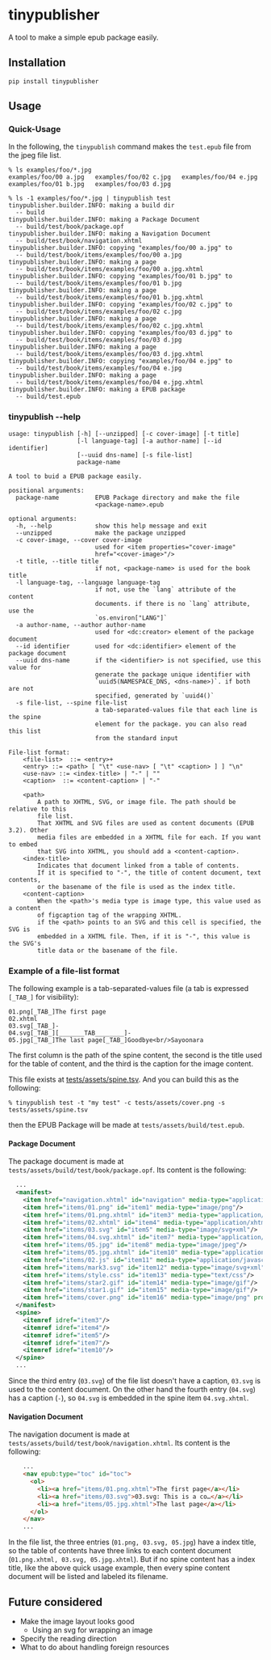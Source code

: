 # tinypublisher

A tool to make a simple epub package easily.

## Installation

```
pip install tinypublisher
```

## Usage

### Quick-Usage

In the following, the `tinypublish` command makes the `test.epub` file from the jpeg file list.

```
% ls examples/foo/*.jpg
examples/foo/00 a.jpg	examples/foo/02 c.jpg	examples/foo/04 e.jpg
examples/foo/01 b.jpg	examples/foo/03 d.jpg

% ls -1 examples/foo/*.jpg | tinypublish test
tinypublisher.builder.INFO: making a build dir
  -- build
tinypublisher.builder.INFO: making a Package Document
  -- build/test/book/package.opf
tinypublisher.builder.INFO: making a Navigation Document
  -- build/test/book/navigation.xhtml
tinypublisher.builder.INFO: copying "examples/foo/00 a.jpg" to
  -- build/test/book/items/examples/foo/00 a.jpg
tinypublisher.builder.INFO: making a page
  -- build/test/book/items/examples/foo/00 a.jpg.xhtml
tinypublisher.builder.INFO: copying "examples/foo/01 b.jpg" to
  -- build/test/book/items/examples/foo/01 b.jpg
tinypublisher.builder.INFO: making a page
  -- build/test/book/items/examples/foo/01 b.jpg.xhtml
tinypublisher.builder.INFO: copying "examples/foo/02 c.jpg" to
  -- build/test/book/items/examples/foo/02 c.jpg
tinypublisher.builder.INFO: making a page
  -- build/test/book/items/examples/foo/02 c.jpg.xhtml
tinypublisher.builder.INFO: copying "examples/foo/03 d.jpg" to
  -- build/test/book/items/examples/foo/03 d.jpg
tinypublisher.builder.INFO: making a page
  -- build/test/book/items/examples/foo/03 d.jpg.xhtml
tinypublisher.builder.INFO: copying "examples/foo/04 e.jpg" to
  -- build/test/book/items/examples/foo/04 e.jpg
tinypublisher.builder.INFO: making a page
  -- build/test/book/items/examples/foo/04 e.jpg.xhtml
tinypublisher.builder.INFO: making a EPUB package
  -- build/test.epub
```

### tinypublish --help

```
usage: tinypublish [-h] [--unzipped] [-c cover-image] [-t title]
                   [-l language-tag] [-a author-name] [--id identifier]
				   [--uuid dns-name] [-s file-list]
                   package-name

A tool to buid a EPUB package easily.

positional arguments:
  package-name          EPUB Package directory and make the file
                        <package-name>.epub

optional arguments:
  -h, --help            show this help message and exit
  --unzipped            make the package unzipped
  -c cover-image, --cover cover-image
                        used for <item properties="cover-image"
						href="<cover-image>"/>
  -t title, --title title
                        if not, <package-name> is used for the book title
  -l language-tag, --language language-tag
                        if not, use the `lang` attribute of the content
						documents. if there is no `lang` attribute, use the
						`os.environ["LANG"]`
  -a author-name, --author author-name
                        used for <dc:creator> element of the package document
  --id identifier       used for <dc:identifier> element of the package document
  --uuid dns-name       if the <identifier> is not specified, use this value for
	                    generate the package unique identifier with
						`uuid5(NAMESPACE_DNS, <dns-name>)`. if both are not
						specified, generated by `uuid4()`
  -s file-list, --spine file-list
                        a tab-separated-values file that each line is the spine
						element for the package. you can also read this list
						from the standard input

File-list format:
    <file-list>  ::= <entry>+
    <entry> ::= <path> [ "\t" <use-nav> [ "\t" <caption> ] ] "\n"
    <use-nav> ::= <index-title> | "-" | ""
    <caption>  ::= <content-caption> | "-"

    <path>
        A path to XHTML, SVG, or image file. The path should be relative to this
        file list.
        That XHTML and SVG files are used as content documents (EPUB 3.2). Other
        media files are embedded in a XHTML file for each. If you want to embed
        that SVG into XHTML, you should add a <content-caption>.
    <index-title>
        Indicates that document linked from a table of contents.
        If it is specified to "-", the title of content document, text contents,
        or the basename of the file is used as the index title.
    <content-caption>
        When the <path>'s media type is image type, this value used as a content
        of figcaption tag of the wrapping XHTML.
        if the <path> points to an SVG and this cell is specified, the SVG is
        embedded in a XHTML file. Then, if it is "-", this value is the SVG's
        title data or the basename of the file.
```

### Example of a file-list format

The following example is a tab-separated-values file (a tab is expressed `[_TAB_]` for visibility):

```
01.png[_TAB_]The first page
02.xhtml
03.svg[_TAB_]-
04.svg[_TAB_][_______TAB________]-
05.jpg[_TAB_]The last page[_TAB_]Goodbye<br/>Sayoonara
```

The first column is the path of the spine content, the second is the title used for the table of content, and the third is the caption for the image content.

This file exists at [tests/assets/spine.tsv](tests/assets/spine.tsv). And you can build this as the following:

```
% tinypublish test -t "my test" -c tests/assets/cover.png -s tests/assets/spine.tsv
```

then the EPUB Package will be made at `tests/assets/build/test.epub`.

#### Package Document

The package document is made at `tests/assets/build/test/book/package.opf`. Its content is the following:

``` xml
  ...
  <manifest>
    <item href="navigation.xhtml" id="navigation" media-type="application/xhtml+xml" properties="nav"/>
    <item href="items/01.png" id="item1" media-type="image/png"/>
    <item href="items/01.png.xhtml" id="item3" media-type="application/xhtml+xml"/>
    <item href="items/02.xhtml" id="item4" media-type="application/xhtml+xml"/>
    <item href="items/03.svg" id="item5" media-type="image/svg+xml"/>
    <item href="items/04.svg.xhtml" id="item7" media-type="application/xhtml+xml"/>
    <item href="items/05.jpg" id="item8" media-type="image/jpeg"/>
    <item href="items/05.jpg.xhtml" id="item10" media-type="application/xhtml+xml"/>
    <item href="items/02.js" id="item11" media-type="application/javascript"/>
    <item href="items/mark3.svg" id="item12" media-type="image/svg+xml"/>
    <item href="items/style.css" id="item13" media-type="text/css"/>
    <item href="items/star2.gif" id="item14" media-type="image/gif"/>
    <item href="items/star1.gif" id="item15" media-type="image/gif"/>
    <item href="items/cover.png" id="item16" media-type="image/png" properties="cover-image"/>
  </manifest>
  <spine>
    <itemref idref="item3"/>
    <itemref idref="item4"/>
    <itemref idref="item5"/>
    <itemref idref="item7"/>
    <itemref idref="item10"/>
  </spine>
  ...
```

Since the third entry (`03.svg`) of the file list doesn't have a caption, `03.svg` is used to the content document. On the other hand the fourth entry (`04.svg`) has a caption (`-`), so `04.svg` is embedded in the spine item `04.svg.xhtml`.

#### Navigation Document

The navigation document is made at `tests/assets/build/test/book/navigation.xhtml`. Its content is the following:

``` html
    ...
    <nav epub:type="toc" id="toc">
      <ol>
        <li><a href="items/01.png.xhtml">The first page</a></li>
        <li><a href="items/03.svg">03.svg: This is a co…</a></li>
        <li><a href="items/05.jpg.xhtml">The last page</a></li>
      </ol>
    </nav>
    ...
```

In the file list, the three entries (`01.png, 03.svg, 05.jpg`) have a index title, so the table of contents have three links to each content document (`01.png.xhtml, 03.svg, 05.jpg.xhtml`). But if no spine content has a index title, like the above quick usage example, then every spine content document will be listed and labeled its filename.

## Future considered

- Make the image layout looks good
  - Using an svg for wrapping an image
- Specify the reading direction
- What to do about handling foreign resources
